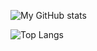 <!--
**mad-cat-lon/mad-cat-lon** is a ✨ _special_ ✨ repository because its `README.md` (this file) appears on your GitHub profile.

Here are some ideas to get you started:
![My GitHub stats](https://github-readme-stats.vercel.app/api?username=mad-cat-lon&show_icons=true&theme=transparent)
- 🔭 I’m currently working on ...
- 🌱 I’m currently learning ...
- 👯 I’m looking to collaborate on ...
- 🤔 I’m looking for help with ...
- 💬 Ask me about ...
- 📫 How to reach me: ...
- 😄 Pronouns: ...
- ⚡ Fun fact: ...
-->
![My GitHub stats](https://github-readme-stats.vercel.app/api?username=mad-cat-lon&show_icons=true&theme=dark&rank_icon=default)

![Top Langs](https://github-readme-stats.vercel.app/api/top-langs/?username=mad-cat-lon&langs_count=10&layout=compact&size_weight=0.5&count_weight=0.5)
